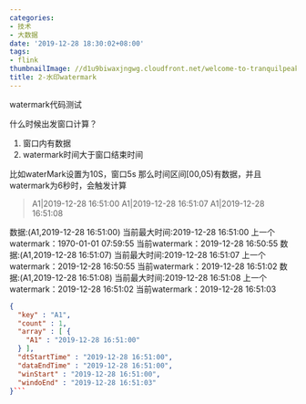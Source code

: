 ```yaml
---
categories:
- 技术
- 大数据
date: '2019-12-28 18:30:02+08:00'
tags:
- flink
thumbnailImage: //d1u9biwaxjngwg.cloudfront.net/welcome-to-tranquilpeak/city-750.jpg
title: 2-水印watermark
---
```

watermark代码测试
<!--more-->
什么时候出发窗口计算？

1. 窗口内有数据
2. watermark时间大于窗口结束时间

比如waterMark设置为10S，窗口5s
那么时间区间[00,05)有数据，并且watermark为6秒时，会触发计算

>A1|2019-12-28 16:51:00
A1|2019-12-28 16:51:07
A1|2019-12-28 16:51:08


数据:(A1,2019-12-28 16:51:00) 当前最大时间:2019-12-28 16:51:00 上一个watermark：1970-01-01 07:59:55 当前watermark：2019-12-28 16:50:55
数据:(A1,2019-12-28 16:51:07) 当前最大时间:2019-12-28 16:51:07 上一个watermark：2019-12-28 16:50:55 当前watermark：2019-12-28 16:51:02
数据:(A1,2019-12-28 16:51:08) 当前最大时间:2019-12-28 16:51:08 上一个watermark：2019-12-28 16:51:02 当前watermark：2019-12-28 16:51:03

```json
{
  "key" : "A1",
  "count" : 1,
  "array" : [ {
    "A1" : "2019-12-28 16:51:00"
  } ],
  "dtStartTime" : "2019-12-28 16:51:00",
  "dataEndTime" : "2019-12-28 16:51:00",
  "winStart" : "2019-12-28 16:51:00",
  "windoEnd" : "2019-12-28 16:51:03"
}```
